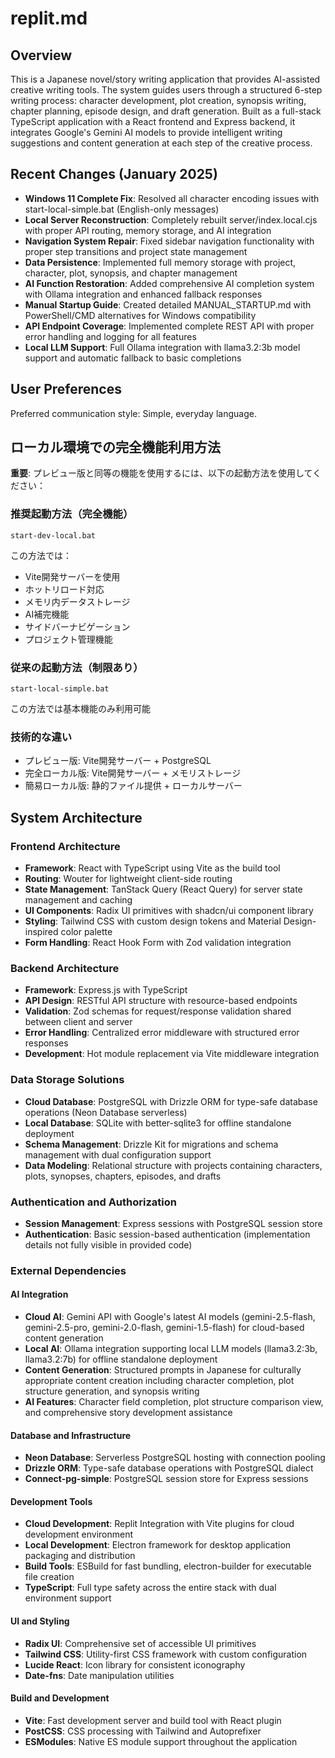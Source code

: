 # replit.md

## Overview

This is a Japanese novel/story writing application that provides AI-assisted creative writing tools. The system guides users through a structured 6-step writing process: character development, plot creation, synopsis writing, chapter planning, episode design, and draft generation. Built as a full-stack TypeScript application with a React frontend and Express backend, it integrates Google's Gemini AI models to provide intelligent writing suggestions and content generation at each step of the creative process.

## Recent Changes (January 2025)

- **Windows 11 Complete Fix**: Resolved all character encoding issues with start-local-simple.bat (English-only messages)
- **Local Server Reconstruction**: Completely rebuilt server/index.local.cjs with proper API routing, memory storage, and AI integration
- **Navigation System Repair**: Fixed sidebar navigation functionality with proper step transitions and project state management
- **Data Persistence**: Implemented full memory storage with project, character, plot, synopsis, and chapter management
- **AI Function Restoration**: Added comprehensive AI completion system with Ollama integration and enhanced fallback responses
- **Manual Startup Guide**: Created detailed MANUAL_STARTUP.md with PowerShell/CMD alternatives for Windows compatibility
- **API Endpoint Coverage**: Implemented complete REST API with proper error handling and logging for all features
- **Local LLM Support**: Full Ollama integration with llama3.2:3b model support and automatic fallback to basic completions

## User Preferences

Preferred communication style: Simple, everyday language.

## ローカル環境での完全機能利用方法

**重要**: プレビュー版と同等の機能を使用するには、以下の起動方法を使用してください：

### 推奨起動方法（完全機能）
```
start-dev-local.bat
```
この方法では：
- Vite開発サーバーを使用
- ホットリロード対応
- メモリ内データストレージ
- AI補完機能
- サイドバーナビゲーション
- プロジェクト管理機能

### 従来の起動方法（制限あり）
```
start-local-simple.bat
```
この方法では基本機能のみ利用可能

### 技術的な違い
- プレビュー版: Vite開発サーバー + PostgreSQL
- 完全ローカル版: Vite開発サーバー + メモリストレージ
- 簡易ローカル版: 静的ファイル提供 + ローカルサーバー

## System Architecture

### Frontend Architecture
- **Framework**: React with TypeScript using Vite as the build tool
- **Routing**: Wouter for lightweight client-side routing
- **State Management**: TanStack Query (React Query) for server state management and caching
- **UI Components**: Radix UI primitives with shadcn/ui component library
- **Styling**: Tailwind CSS with custom design tokens and Material Design-inspired color palette
- **Form Handling**: React Hook Form with Zod validation integration

### Backend Architecture
- **Framework**: Express.js with TypeScript
- **API Design**: RESTful API structure with resource-based endpoints
- **Validation**: Zod schemas for request/response validation shared between client and server
- **Error Handling**: Centralized error middleware with structured error responses
- **Development**: Hot module replacement via Vite middleware integration

### Data Storage Solutions
- **Cloud Database**: PostgreSQL with Drizzle ORM for type-safe database operations (Neon Database serverless)
- **Local Database**: SQLite with better-sqlite3 for offline standalone deployment
- **Schema Management**: Drizzle Kit for migrations and schema management with dual configuration support
- **Data Modeling**: Relational structure with projects containing characters, plots, synopses, chapters, episodes, and drafts

### Authentication and Authorization
- **Session Management**: Express sessions with PostgreSQL session store
- **Authentication**: Basic session-based authentication (implementation details not fully visible in provided code)

### External Dependencies

#### AI Integration
- **Cloud AI**: Gemini API with Google's latest AI models (gemini-2.5-flash, gemini-2.5-pro, gemini-2.0-flash, gemini-1.5-flash) for cloud-based content generation
- **Local AI**: Ollama integration supporting local LLM models (llama3.2:3b, llama3.2:7b) for offline standalone deployment
- **Content Generation**: Structured prompts in Japanese for culturally appropriate content creation including character completion, plot structure generation, and synopsis writing
- **AI Features**: Character field completion, plot structure comparison view, and comprehensive story development assistance

#### Database and Infrastructure
- **Neon Database**: Serverless PostgreSQL hosting with connection pooling
- **Drizzle ORM**: Type-safe database operations with PostgreSQL dialect
- **Connect-pg-simple**: PostgreSQL session store for Express sessions

#### Development Tools
- **Cloud Development**: Replit Integration with Vite plugins for cloud development environment
- **Local Development**: Electron framework for desktop application packaging and distribution
- **Build Tools**: ESBuild for fast bundling, electron-builder for executable file creation
- **TypeScript**: Full type safety across the entire stack with dual environment support

#### UI and Styling
- **Radix UI**: Comprehensive set of accessible UI primitives
- **Tailwind CSS**: Utility-first CSS framework with custom configuration
- **Lucide React**: Icon library for consistent iconography
- **Date-fns**: Date manipulation utilities

#### Build and Development
- **Vite**: Fast development server and build tool with React plugin
- **PostCSS**: CSS processing with Tailwind and Autoprefixer
- **ESModules**: Native ES module support throughout the application